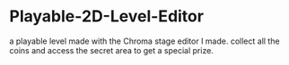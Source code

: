# Playable-2D-Level-Editor
a playable level made with the Chroma stage editor I made. collect all the coins and access the secret area to get a special prize.
